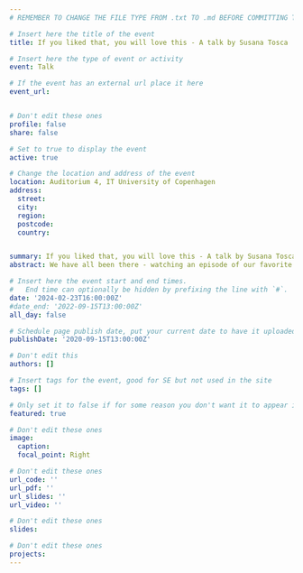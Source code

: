```yaml
---
# REMEMBER TO CHANGE THE FILE TYPE FROM .txt TO .md BEFORE COMMITTING THE ACTIVITY

# Insert here the title of the event
title: If you liked that, you will love this - A talk by Susana Tosca

# Insert here the type of event or activity
event: Talk

# If the event has an external url place it here
event_url: 


# Don't edit these ones
profile: false
share: false

# Set to true to display the event
active: true

# Change the location and address of the event
location: Auditorium 4, IT University of Copenhagen
address: 
  street: 
  city: 
  region: 
  postcode: 
  country: 


summary: If you liked that, you will love this - A talk by Susana Tosca, Professor of Media Studies at the University of Southern Denmark
abstract: We have all been there - watching an episode of our favorite crime serial for the umpteenth time, mindlessly singing along to the eternal loop of 80s music which Spotify keeps suggesting to us, or even wondering if the world needs yet another Les Misérables adaptation. The same content gets repeated in endless reinterpretations, rehashes, reboots, sequels, prequels…, in a cycle of perhaps eternal returns. Contemporary media like Tiktok seem to be particularly geared towards repetition and reminiscence, as more and more of the same kind of content is pushed to us by profiling algorithms in such excess that we might begin to wonder if we´ll ever see or hear anything original again. This talk will engage with the concept of repetition and show how it can reveal unexpected connections in relation to perception, cognition, enunciation, production, reception and even automation in relation to contemporary media practices.

# Insert here the event start and end times.
#   End time can optionally be hidden by prefixing the line with `#`.
date: '2024-02-23T16:00:00Z'
#date_end: '2022-09-15T13:00:00Z'
all_day: false

# Schedule page publish date, put your current date to have it uploaded instanty
publishDate: '2020-09-15T13:00:00Z'

# Don't edit this
authors: []

# Insert tags for the event, good for SE but not used in the site
tags: []

# Only set it to false if for some reason you don't want it to appear in the home, but only in the archive
featured: true

# Don't edit these ones
image:
  caption: 
  focal_point: Right

# Don't edit these ones
url_code: ''
url_pdf: ''
url_slides: ''
url_video: ''

# Don't edit these ones
slides:

# Don't edit these ones
projects:
---
```

